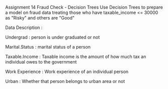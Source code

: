 Assignment 14 Fraud Check - Decision Trees
Use Decision Trees to prepare a model on fraud data treating those who have taxable_income <= 30000 as "Risky" and others are "Good"

Data Description :

Undergrad : person is under graduated or not

Marital.Status : marital status of a person

Taxable.Income : Taxable income is the amount of how much tax an individual owes to the government

Work Experience : Work experience of an individual person

Urban : Whether that person belongs to urban area or not
